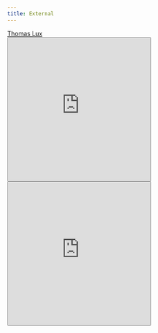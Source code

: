 ```yaml
---
title: External
---
```


<script type="text/javascript" src="https://platform.linkedin.com/badges/js/profile.js" async defer></script>

<div class="LI-profile-badge"  data-version="v1" data-size="large" data-locale="en_US" data-type="horizontal" data-theme="light" data-vanity="thomas-ch-lux"><a class="LI-simple-link" href='https://www.linkedin.com/in/thomas-ch-lux?trk=profile-badge'>Thomas Lux</a></div>


<iframe src="https://github.com/tchlux" width="330px" height="330px" style="border: 1px solid gray; border-radius: 2px;"></iframe>

<iframe src="https://twitter.com/tchlux" width="330px" height="330px" style="border: 1px solid gray; border-radius: 2px;"></iframe>

